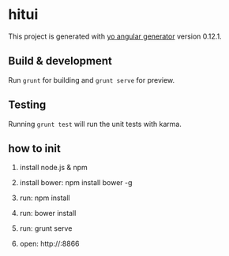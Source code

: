 # hitui

This project is generated with [yo angular generator](https://github.com/yeoman/generator-angular)
version 0.12.1.

## Build & development

Run `grunt` for building and `grunt serve` for preview.

## Testing

Running `grunt test` will run the unit tests with karma.

## how to init

1. install node.js & npm

2. install bower: npm install bower -g

3. run: npm install

4. run: bower install

5. run: grunt serve

6. open: http://<domain>:8866
